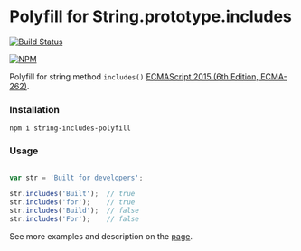 # Polyfill for String.prototype.includes

[![Build Status](https://travis-ci.org/alfaslash/string-includes-polyfill.svg?branch=master)](https://travis-ci.org/alfaslash/string-includes-polyfill)

[![NPM](https://nodei.co/npm/string-includes-polyfill.png)](https://www.npmjs.com/package/string-includes-polyfill)

Polyfill for string method `includes()` [ECMAScript 2015 (6th Edition, ECMA-262)](https://www.ecma-international.org/ecma-262/6.0/#sec-string.prototype.includes).

### Installation

`npm i string-includes-polyfill`

### Usage

```javascript

var str = 'Built for developers';

str.includes('Built');  // true
str.includes('for');    // true
str.includes('Build');  // false
str.includes('For');    // false

```

See more examples and description on the [page](https://developer.mozilla.org/ru/docs/Web/JavaScript/Reference/Global_Objects/String/includes).
